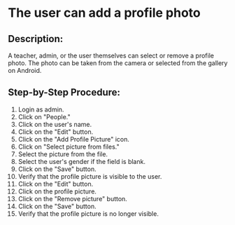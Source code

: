 # The user can add a profile photo

## Description:

A teacher, admin, or the user themselves can select or remove a profile photo. The photo can be taken from the camera or selected from the gallery on Android.

## Step-by-Step Procedure:

1. Login as admin.
2. Click on "People."
3. Click on the user's name.
4. Click on the "Edit" button.
5. Click on the "Add Profile Picture" icon.
6. Click on "Select picture from files."
7. Select the picture from the file.
8. Select the user's gender if the field is blank.
9. Click on the "Save" button.
10. Verify that the profile picture is visible to the user.
11. Click on the "Edit" button.
12. Click on the profile picture.
13. Click on the "Remove picture" button.
14. Click on the "Save" button.
15. Verify that the profile picture is no longer visible.
